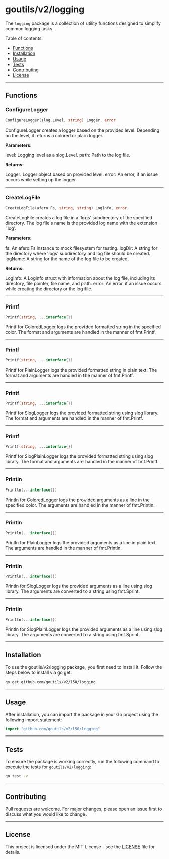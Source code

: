 # goutils/v2/logging

The `logging` package is a collection of utility functions
designed to simplify common logging tasks.

Table of contents:

- [Functions](#functions)
- [Installation](#installation)
- [Usage](#usage)
- [Tests](#tests)
- [Contributing](#contributing)
- [License](#license)

---

## Functions

### ConfigureLogger

```go
ConfigureLogger(slog.Level, string) Logger, error
```

ConfigureLogger creates a logger based on the provided level.
Depending on the level, it returns a colored or plain logger.

**Parameters:**

level: Logging level as a slog.Level.
path: Path to the log file.

**Returns:**

Logger: Logger object based on provided level.
error: An error, if an issue occurs while setting up the logger.

---

### CreateLogFile

```go
CreateLogFile(afero.Fs, string, string) LogInfo, error
```

CreateLogFile creates a log file in a 'logs' subdirectory of the
specified directory. The log file's name is the provided log name
with the extension '.log'.

**Parameters:**

fs: An afero.Fs instance to mock filesystem for testing.
logDir: A string for the directory where 'logs' subdirectory and
log file should be created.
logName: A string for the name of the log file to be created.

**Returns:**

LogInfo: A LogInfo struct with information about the log file,
including its directory, file pointer, file name, and path.
error: An error, if an issue occurs while creating the directory
or the log file.

---

### Printf

```go
Printf(string, ...interface{})
```

Printf for ColoredLogger logs the provided formatted string in
the specified color. The format and arguments are handled in the
manner of fmt.Printf.

---

### Printf

```go
Printf(string, ...interface{})
```

Printf for PlainLogger logs the provided formatted string in plain text.
The format and arguments are handled in the manner of fmt.Printf.

---

### Printf

```go
Printf(string, ...interface{})
```

Printf for SlogLogger logs the provided formatted string using slog library.
The format and arguments are handled in the manner of fmt.Printf.

---

### Printf

```go
Printf(string, ...interface{})
```

Printf for SlogPlainLogger logs the provided formatted string using slog library.
The format and arguments are handled in the manner of fmt.Printf.

---

### Println

```go
Println(...interface{})
```

Println for ColoredLogger logs the provided arguments as a line
in the specified color. The arguments are handled in the manner
of fmt.Println.

---

### Println

```go
Println(...interface{})
```

Println for PlainLogger logs the provided arguments as a line in plain text.
The arguments are handled in the manner of fmt.Println.

---

### Println

```go
Println(...interface{})
```

Println for SlogLogger logs the provided arguments as a line using slog library.
The arguments are converted to a string using fmt.Sprint.

---

### Println

```go
Println(...interface{})
```

Println for SlogPlainLogger logs the provided arguments as a line using slog library.
The arguments are converted to a string using fmt.Sprint.

---

## Installation

To use the goutils/v2/logging package, you first need to install it.
Follow the steps below to install via go get.

```bash
go get github.com/goutils/v2/l50/logging
```

---

## Usage

After installation, you can import the package in your Go project
using the following import statement:

```go
import "github.com/goutils/v2/l50/logging"
```

---

## Tests

To ensure the package is working correctly, run the following
command to execute the tests for `goutils/v2/logging`:

```bash
go test -v
```

---

## Contributing

Pull requests are welcome. For major changes,
please open an issue first to discuss what
you would like to change.

---

## License

This project is licensed under the MIT
License - see the [LICENSE](../LICENSE)
file for details.
